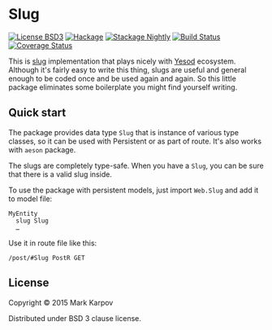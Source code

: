 # Slug

[![License BSD3](https://img.shields.io/badge/license-BSD3-brightgreen.svg)](http://opensource.org/licenses/BSD-3-Clause)
[![Hackage](https://img.shields.io/hackage/v/slug.svg?style=flat)](https://hackage.haskell.org/package/slug)
[![Stackage Nightly](http://stackage.org/package/slug/badge/nightly)](http://stackage.org/nightly/package/slug)
[![Build Status](https://travis-ci.org/mrkkrp/slug.svg?branch=master)](https://travis-ci.org/mrkkrp/slug)
[![Coverage Status](https://coveralls.io/repos/mrkkrp/slug/badge.svg?branch=master&service=github)](https://coveralls.io/github/mrkkrp/slug?branch=master)

This is [slug](https://en.wikipedia.org/wiki/Semantic_URL#Slug)
implementation that plays nicely with [Yesod](http://www.yesodweb.com/)
ecosystem. Although it's fairly easy to write this thing, slugs are useful
and general enough to be coded once and be used again and again. So this
little package eliminates some boilerplate you might find yourself writing.

## Quick start

The package provides data type `Slug` that is instance of various type
classes, so it can be used with Persistent or as part of route. It's also
works with `aeson` package.

The slugs are completely type-safe. When you have a `Slug`, you can be sure
that there is a valid slug inside.

To use the package with persistent models, just import `Web.Slug` and add it
to model file:

```
MyEntity
  slug Slug
  …
```

Use it in route file like this:

```
/post/#Slug PostR GET
```

## License

Copyright © 2015 Mark Karpov

Distributed under BSD 3 clause license.

